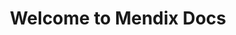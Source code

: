 ---
title: "Welcome to Mendix Docs"
linktitle: "Docs"
url: /
type: landingpage
layout: landingpage
description: Learn how to create, deploy, and manage your app landscape.
aliases:
    - /docs/index.html
    - /docs/Overview.html
    - /docs/Overview
    - /search.html
    - /search/
cascade:
    - no_list: true
# Main layout template for landing page: docs/layouts/landingpage/landingpage.html
# Other parts are in partials/landingpage
# Root index.html file calls docs/content/en/docs/_index.md content
---